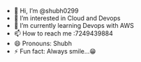 - 👋 Hi, I’m @shubh0299
- 👀 I’m interested in Cloud and Devops
- 🌱 I’m currently learning Devops with AWS
- 📫 How to reach me :7249439884
- 😄 Pronouns: Shubh
- ⚡ Fun fact: Always smile...😁

<!---
shubh0299/shubh0299 is a ✨ special ✨ repository because its `README.md` (this file) appears on your GitHub profile.
You can click the Preview link to take a look at your changes.
--->

